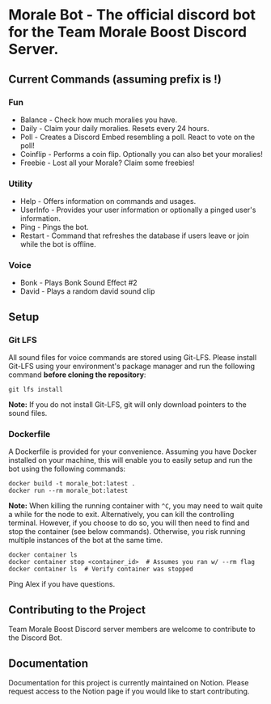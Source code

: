 # Morale Bot - The official discord bot for the Team Morale Boost Discord Server.

## Current Commands (assuming prefix is !)

### Fun
* Balance - Check how much moralies you have.
* Daily - Claim your daily moralies. Resets every 24 hours.
* Poll - Creates a Discord Embed resembling a poll. React to vote on the poll!
* Coinflip - Performs a coin flip. Optionally you can also bet your moralies!
* Freebie - Lost all your Morale? Claim some freebies!

### Utility
* Help - Offers information on commands and usages.
* UserInfo - Provides your user information or optionally a pinged user's information.
* Ping - Pings the bot.
* Restart - Command that refreshes the database if users leave or join while the bot is offline.

### Voice
* Bonk - Plays Bonk Sound Effect #2
* David - Plays a random david sound clip

## Setup

### Git LFS

All sound files for voice commands are stored using Git-LFS. Please install Git-LFS using your environment's package manager and run the following command **before cloning the repository**:

    git lfs install

**Note:** If you do not install Git-LFS, git will only download pointers to the sound files.

### Dockerfile

A Dockerfile is provided for your convenience. Assuming you have Docker installed on your machine, this will enable you to easily setup and run the bot using the following commands:

    docker build -t morale_bot:latest .
    docker run --rm morale_bot:latest

**Note:** When killing the running container with ``^C``, you may need to wait quite a while for the node to exit. Alternatively, you can kill the controlling terminal. However, if you choose to do so, you will then need to find and stop the container (see below commands). Otherwise, you risk running multiple instances of the bot at the same time.

    docker container ls
    docker container stop <container_id>  # Assumes you ran w/ --rm flag
    docker container ls  # Verify container was stopped

Ping Alex if you have questions.

## Contributing to the Project
Team Morale Boost Discord server members are welcome to contribute to the Discord Bot.

## Documentation
Documentation for this project is currently maintained on Notion. 
Please request access to the Notion page if you would like to start contributing.